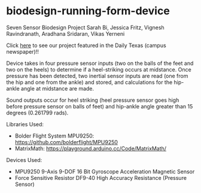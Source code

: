 # biodesign-running-form-device
 Seven Sensor Biodesign Project
 Sarah Bi, Jessica Fritz, Vignesh Ravindranath, Aradhana Sridaran, Vikas Yerneni

 Click [here](https://thedailytexan.com/2019/10/28/biomedical-engineering-students-design-device-to-correct-running-form) to see our project featured in the Daily Texas (campus newspaper)!!  
 
 Device takes in four pressure sensor inputs (two on the balls of the feet and two 
 on the heels) to determine if a heel-striking occurs at midstance. Once pressure
 has been detected, two inertial sensor inputs are read (one from the hip and one 
 from the ankle) and stored, and calculations for the hip-ankle angle at midstance
 are made.
  
 Sound outputs occur for heel striking (heel pressure sensor goes high before pressure
 sensor on balls of feet) and hip-ankle angle greater than 15 degrees (0.261799 rads).
 
 Libraries Used:
 - Bolder Flight System MPU9250: https://github.com/bolderflight/MPU9250
 - MatrixMath: https://playground.arduino.cc/Code/MatrixMath/
 
 Devices Used:
 - MPU9250 9-Axis 9-DOF 16 Bit Gyroscope Acceleration Magnetic Sensor
 - Force Sensitive Resistor DF9-40 High Accuracy Resistance (Pressure Sensor)
